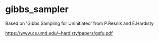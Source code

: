 # gibbs_sampler

Based on 'Gibbs Sampling for Uninitiated' from P.Resnik and E.Hardisty

https://www.cs.umd.edu/~hardisty/papers/gsfu.pdf
